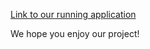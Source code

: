 [Link to our running application](https://cs124-lab3-fe950--pr11-lab3-iligmhf9.web.app)

We hope you enjoy our project!
